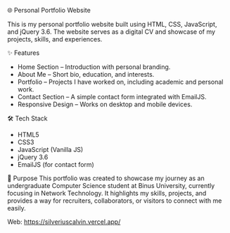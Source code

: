 🌐 Personal Portfolio Website

This is my personal portfolio website built using HTML, CSS, JavaScript, and jQuery 3.6.
The website serves as a digital CV and showcase of my projects, skills, and experiences.

✨ Features
- Home Section – Introduction with personal branding.
- About Me – Short bio, education, and interests.
- Portfolio – Projects I have worked on, including academic and personal work.
- Contact Section – A simple contact form integrated with EmailJS.
- Responsive Design – Works on desktop and mobile devices.

🛠️ Tech Stack
- HTML5
- CSS3
- JavaScript (Vanilla JS)
- jQuery 3.6
- EmailJS (for contact form)

🎯 Purpose
This portfolio was created to showcase my journey as an undergraduate Computer Science student at Binus University, currently focusing in Network Technology.
It highlights my skills, projects, and provides a way for recruiters, collaborators, or visitors to connect with me easily.

Web: https://silveriuscalvin.vercel.app/
